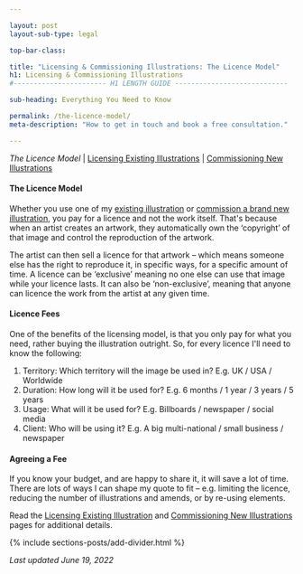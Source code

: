 ```yaml
---

layout: post
layout-sub-type: legal

top-bar-class:

title: "Licensing & Commissioning Illustrations: The Licence Model"
h1: Licensing & Commissioning Illustrations
#----------------------- H1 LENGTH GUIDE ----------------------------

sub-heading: Everything You Need to Know

permalink: /the-licence-model/
meta-description: "How to get in touch and book a free consultation."

---
```







<div><p class="breadcrumb smallest"><em>The Licence Model</em> | <a href="/how-to-licence-existing-illustrations/">Licensing Existing Illustrations</a> | <a href="/how-to-commission-new-illustrations/">Commissioning New Illustrations</a></p></div>



#### The Licence Model


Whether you use one of my <a href="/how-to-licence-existing-illustrations/">existing illustration</a> or <a href="/how-to-commission-new-illustrations/">commission a brand new illustration</a>, you pay for a licence and not the work itself. That's because when an artist creates an artwork, they automatically own the ‘copyright’ of that image and control the reproduction of the artwork.

The artist can then sell a licence for that artwork – which means someone else has the right to reproduce it, in specific ways, for a specific amount of time. A licence can be ‘exclusive’ meaning no one else can use that image while your licence lasts. It can also be ‘non-exclusive’, meaning that anyone can licence the work from the artist at any given time.



#### Licence Fees


One of the benefits of the licensing model, is that you only pay for what you need, rather buying the illustration outright. So, for every licence I'll need to know the following:


1. Territory: Which territory will the image be used in? E.g. UK / USA / Worldwide
2. Duration: How long will it be used for? E.g. 6 months / 1 year / 3 years / 5 years
3. Usage: What will it be used for? E.g. Billboards / newspaper / social media
4. Client: Who will be using it? E.g. A big multi-national / small business / newspaper




#### Agreeing a Fee


If you know your budget, and are happy to share it, it will save a lot of time. There are lots of ways I can shape my quote to fit – e.g. limiting the licence, reducing the number of illustrations and amends, or by re-using elements.

Read the <a href="/how-to-licence-existing-illustrations/">Licensing Existing Illustration</a> and <a href="/how-to-commission-new-illustrations/">Commissioning New Illustrations</a> pages for additional details.



<!-- DIVIDER  -->
{% include sections-posts/add-divider.html %}

*Last updated June 19, 2022*
 







